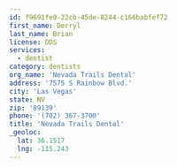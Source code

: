 ```yaml
---
id: f9691fe9-22cb-45de-8244-c166babfef72
first_name: Derryl
last_name: Brian
license: DDS
services:
  - dentist
category: dentists
org_name: 'Nevada Trails Dental'
address: '7575 S Rainbow Blvd.'
city: 'Las Vegas'
state: NV
zip: '89139'
phone: '(702) 367-3700'
title: 'Nevada Trails Dental'
_geoloc:
  lat: 36.1517
  lng: -115.243
---
```

